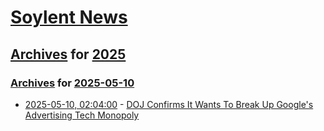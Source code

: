 # [Soylent News](../../../README.md)

## [Archives](../../index.md) for [2025](../index.md)

### [Archives](../../index.md) for [2025-05-10](index.md)

* [2025-05-10, 02:04:00](https://soylentnews.org/article.pl?sid=25/05/08/137234&from=rss) - [DOJ Confirms It Wants To Break Up Google's Advertising Tech Monopoly](https://soylentnews.org/article.pl?sid=25/05/08/137234&from=rss)

